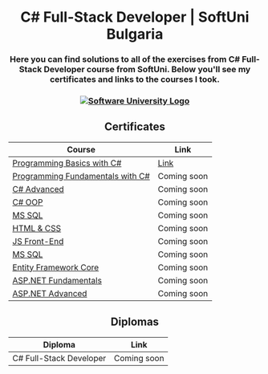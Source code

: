 # <h1 align="center"> C# Full-Stack Developer | SoftUni Bulgaria</h1>
<h3 align="center"> Here you can find solutions to all of the exercises from C# Full-Stack Developer course from SoftUni. Below you'll see my certificates and links to the courses I took.<h3>

<p align="center"><a href="https://softuni.bg/trainings/courses" rel="Courses"><img src="https://camo.githubusercontent.com/68ee2fe30ad94197718f8d43c3d768ec5ac1fccc1ea06c466a12030a3125c4a0/68747470733a2f2f63646e2e646973636f72646170702e636f6d2f6174746163686d656e74732f3937393130313834383336313337373931342f313037373138383532323332303037323730342f536f6674556e692d4c6f676f2d466c61742e706e67" alt="Software University Logo"></a></p>

<h2 align="center"> Certificates </h2>

<div align="center">
<tr>
<td>

| **Course**                                                            | **Link**                                                   |
| --------------------------------------------------------------------- | ---------------------------------------------------------- |
| <a href="https://softuni.bg/trainings/3999/programming-basics-with-csharp-march-2023" > Programming Basics with C# </a>         | <a href="https://softuni.bg/certificates/details/170341/6b5b4065"> Link</a> |
| <a href="https://softuni.bg/trainings/4094/programming-fundamentals-with-csharp-may-2023"> Programming Fundamentals with C# </a> | Coming soon |
| <a href="https://softuni.bg/courses/csharp-advanced"> C# Advanced </a>                                             | Coming soon |
| <a href="https://softuni.bg/courses/c-sharp-oop"> C# OOP </a>                                                      | Coming soon |
| <a href="https://softuni.bg/opencourses/ms-sql"> MS SQL </a>   | Coming soon |
| <a href="https://softuni.bg/opencourses/html-and-css"> HTML & CSS </a>   | Coming soon |
| <a href="https://softuni.bg/courses/js-front-end"> JS Front-End </a>                         | Coming soon |
| <a href="https://softuni.bg/opencourses/ms-sql"> MS SQL </a>                                     | Coming soon |
| <a href="https://softuni.bg/courses/entity-framework-core"> Entity Framework Core </a>                                          | Coming soon |
| <a href="https://softuni.bg/courses/csharp-web-basics"> ASP.NET Fundamentals </a>                                          | Coming soon |
| <a href="https://softuni.bg/courses/asp-net-core"> ASP.NET Advanced </a>                                          | Coming soon |

</td>
</tr>
</div>

<h2 align="center"> Diplomas </h2>
<div align="center"><td>

| **Diploma**      | **Link**                                                                    |
| ---------------- | --------------------------------------------------------------------------- |
| C# Full-Stack Developer | Coming soon |

</td></div>
